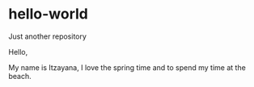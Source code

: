 # hello-world
Just another repository

Hello,

My name is Itzayana, I love the spring time and to spend my time at the beach.
